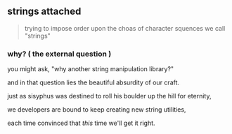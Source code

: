 ## strings attached

> trying to impose order upon the choas of character squences we call "strings"


### why? ( the external question )

you might ask, "why another string manipulation library?"

and in that question lies the beautiful absurdity of our craft. 

just as sisyphus was destined to roll his boulder up the hill for eternity,

we developers are bound to keep creating new string utilities,

each time convinced that *this* time we'll get it right.
